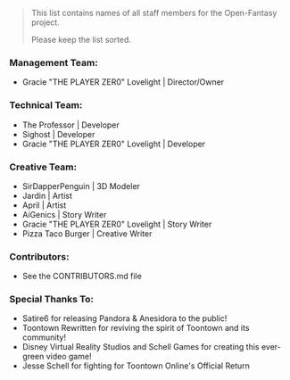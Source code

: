 > This list contains names of all staff members for the Open-Fantasy project.
>
> Please keep the list sorted.

### Management Team:
+ Gracie "THE PLAYER ZER0" Lovelight | Director/Owner

### Technical Team:
+ The Professor | Developer
+ Sighost | Developer
+ Gracie "THE PLAYER ZER0" Lovelight | Developer

### Creative Team:
+ SirDapperPenguin | 3D Modeler
+ Jardin | Artist
+ April | Artist
+ AiGenics | Story Writer
+ Gracie "THE PLAYER ZER0" Lovelight | Story Writer
+ Pizza Taco Burger | Creative Writer

### Contributors:
+ See the CONTRIBUTORS.md file

### Special Thanks To:
+ Satire6 for releasing Pandora & Anesidora to the public!
+ Toontown Rewritten for reviving the spirit of Toontown and its community!
+ Disney Virtual Reality Studios and Schell Games for creating this ever-green video game!
+ Jesse Schell for fighting for Toontown Online's Official Return